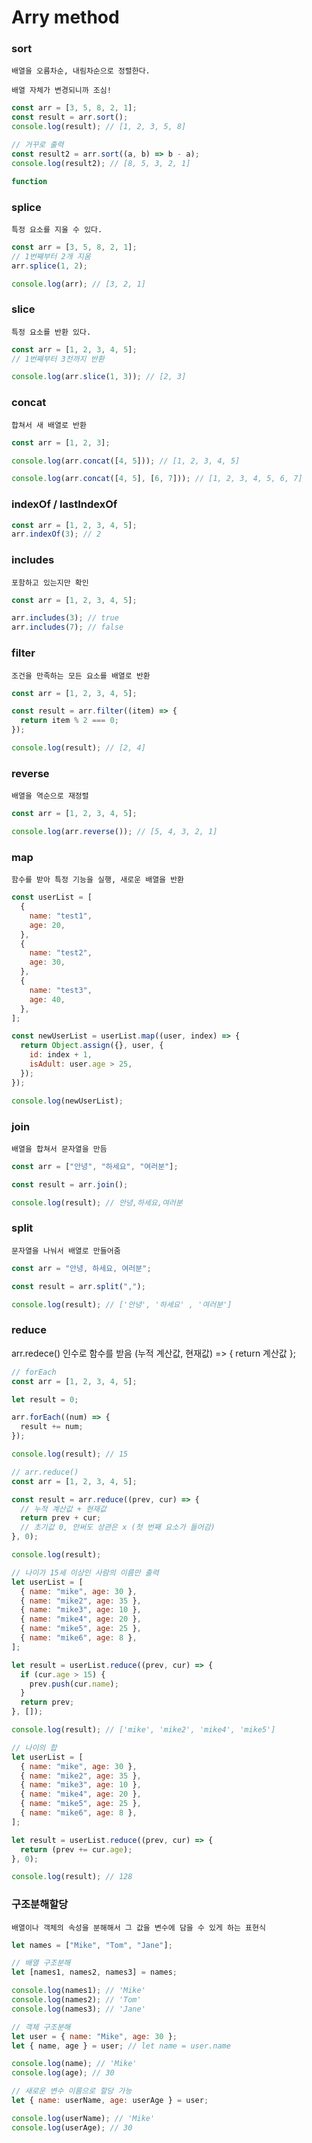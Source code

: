# Arry method

### sort

    배열을 오름차순, 내림차순으로 정렬한다.

    배열 자체가 변경되니까 조심!

```javascript
const arr = [3, 5, 8, 2, 1];
const result = arr.sort();
console.log(result); // [1, 2, 3, 5, 8]

// 거꾸로 출력
const result2 = arr.sort((a, b) => b - a);
console.log(result2); // [8, 5, 3, 2, 1]

function
```

### splice

    특정 요소를 지울 수 있다.

```javascript
const arr = [3, 5, 8, 2, 1];
// 1번째부터 2개 지움
arr.splice(1, 2);

console.log(arr); // [3, 2, 1]
```

### slice

    특정 요소를 반환 있다.

```javascript
const arr = [1, 2, 3, 4, 5];
// 1번째부터 3전까지 반환

console.log(arr.slice(1, 3)); // [2, 3]
```

### concat

    합쳐서 새 배열로 반환

```javascript
const arr = [1, 2, 3];

console.log(arr.concat([4, 5])); // [1, 2, 3, 4, 5]

console.log(arr.concat([4, 5], [6, 7])); // [1, 2, 3, 4, 5, 6, 7]
```

### indexOf / lastIndexOf

```javascript
const arr = [1, 2, 3, 4, 5];
arr.indexOf(3); // 2
```

### includes

    포함하고 있는지만 확인

```javascript
const arr = [1, 2, 3, 4, 5];

arr.includes(3); // true
arr.includes(7); // false
```

### filter

    조건을 만족하는 모든 요소를 배열로 반환

```javascript
const arr = [1, 2, 3, 4, 5];

const result = arr.filter((item) => {
  return item % 2 === 0;
});

console.log(result); // [2, 4]
```

### reverse

    배열을 역순으로 재정렬

```javascript
const arr = [1, 2, 3, 4, 5];

console.log(arr.reverse()); // [5, 4, 3, 2, 1]
```

### map

    함수를 받아 특정 기능을 실행, 새로운 배열을 반환

```javascript
const userList = [
  {
    name: "test1",
    age: 20,
  },
  {
    name: "test2",
    age: 30,
  },
  {
    name: "test3",
    age: 40,
  },
];

const newUserList = userList.map((user, index) => {
  return Object.assign({}, user, {
    id: index + 1,
    isAdult: user.age > 25,
  });
});

console.log(newUserList);
```

### join

    배열을 합쳐서 문자열을 만듬

```javascript
const arr = ["안녕", "하세요", "여러분"];

const result = arr.join();

console.log(result); // 안녕,하세요,여러분
```

### split

    문자열을 나눠서 배열로 만들어줌

```javascript
const arr = "안녕, 하세요, 여러분";

const result = arr.split(",");

console.log(result); // ['안녕', '하세요' , '여러분']
```

### reduce

arr.redece()
인수로 함수를 받음
(누적 계산값, 현재값) => { return 계산값 };

```javascript
// forEach
const arr = [1, 2, 3, 4, 5];

let result = 0;

arr.forEach((num) => {
  result += num;
});

console.log(result); // 15

// arr.reduce()
const arr = [1, 2, 3, 4, 5];

const result = arr.reduce((prev, cur) => {
  // 누적 계산값 + 현재값
  return prev + cur;
  // 초기값 0, 안써도 상관은 x (첫 번째 요소가 들어감)
}, 0);

console.log(result);

// 나이가 15세 이상인 사람의 이름만 출력
let userList = [
  { name: "mike", age: 30 },
  { name: "mike2", age: 35 },
  { name: "mike3", age: 10 },
  { name: "mike4", age: 20 },
  { name: "mike5", age: 25 },
  { name: "mike6", age: 8 },
];

let result = userList.reduce((prev, cur) => {
  if (cur.age > 15) {
    prev.push(cur.name);
  }
  return prev;
}, []);

console.log(result); // ['mike', 'mike2', 'mike4', 'mike5']

// 나이의 합
let userList = [
  { name: "mike", age: 30 },
  { name: "mike2", age: 35 },
  { name: "mike3", age: 10 },
  { name: "mike4", age: 20 },
  { name: "mike5", age: 25 },
  { name: "mike6", age: 8 },
];

let result = userList.reduce((prev, cur) => {
  return (prev += cur.age);
}, 0);

console.log(result); // 128
```

### 구조분해할당

    배열이나 객체의 속성을 분해해서 그 값을 변수에 담을 수 있게 하는 표현식

```javascript
let names = ["Mike", "Tom", "Jane"];

// 배열 구조분해
let [names1, names2, names3] = names;

console.log(names1); // 'Mike'
console.log(names2); // 'Tom'
console.log(names3); // 'Jane'

// 객체 구조분해
let user = { name: "Mike", age: 30 };
let { name, age } = user; // let name = user.name

console.log(name); // 'Mike'
console.log(age); // 30

// 새로운 변수 이름으로 할당 가능
let { name: userName, age: userAge } = user;

console.log(userName); // 'Mike'
console.log(userAge); // 30
```
